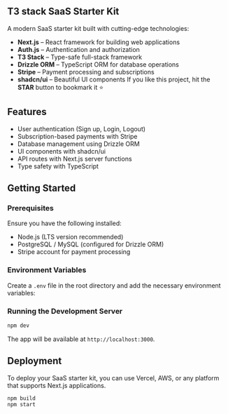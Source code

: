 ## T3 stack SaaS Starter Kit

A modern SaaS starter kit built with cutting-edge technologies:

- **Next.js** – React framework for building web applications
- **Auth.js** – Authentication and authorization
- **T3 Stack** – Type-safe full-stack framework
- **Drizzle ORM** – TypeScript ORM for database operations
- **Stripe** – Payment processing and subscriptions
- **shadcn/ui** – Beautiful UI components
If you like this project, hit the **STAR** button to bookmark it ⭐️

## Features

- User authentication (Sign up, Login, Logout)
- Subscription-based payments with Stripe
- Database management using Drizzle ORM
- UI components with shadcn/ui
- API routes with Next.js server functions
- Type safety with TypeScript

## Getting Started

### Prerequisites

Ensure you have the following installed:

- Node.js (LTS version recommended)
- PostgreSQL / MySQL (configured for Drizzle ORM)
- Stripe account for payment processing

### Environment Variables

Create a `.env` file in the root directory and add the necessary environment variables:

### Running the Development Server

```sh
npm dev
```

The app will be available at `http://localhost:3000`.

## Deployment

To deploy your SaaS starter kit, you can use Vercel, AWS, or any platform that supports Next.js applications.

```sh
npm build
npm start
```

